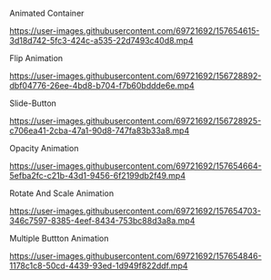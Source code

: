 Animated Container

https://user-images.githubusercontent.com/69721692/157654615-3d18d742-5fc3-424c-a535-22d7493c40d8.mp4


Flip Animation

https://user-images.githubusercontent.com/69721692/156728892-dbf04776-26ee-4bd8-b704-f7b60bddde6e.mp4


Slide-Button

https://user-images.githubusercontent.com/69721692/156728925-c706ea41-2cba-47a1-90d8-747fa83b33a8.mp4


Opacity Animation

https://user-images.githubusercontent.com/69721692/157654664-5efba2fc-c21b-43d1-9456-6f2199db2f49.mp4


Rotate And Scale Animation

https://user-images.githubusercontent.com/69721692/157654703-346c7597-8385-4eef-8434-753bc88d3a8a.mp4

Multiple Buttton Animation


https://user-images.githubusercontent.com/69721692/157654846-1178c1c8-50cd-4439-93ed-1d949f822ddf.mp4


